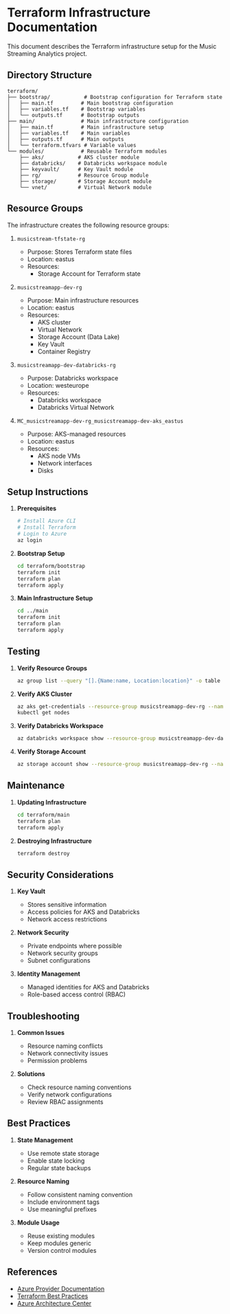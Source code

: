 # Terraform Infrastructure Documentation

This document describes the Terraform infrastructure setup for the Music Streaming Analytics project.

## Directory Structure

```
terraform/
├── bootstrap/           # Bootstrap configuration for Terraform state
│   ├── main.tf         # Main bootstrap configuration
│   ├── variables.tf    # Bootstrap variables
│   └── outputs.tf      # Bootstrap outputs
├── main/               # Main infrastructure configuration
│   ├── main.tf         # Main infrastructure setup
│   ├── variables.tf    # Main variables
│   ├── outputs.tf      # Main outputs
│   └── terraform.tfvars # Variable values
└── modules/            # Reusable Terraform modules
    ├── aks/           # AKS cluster module
    ├── databricks/    # Databricks workspace module
    ├── keyvault/      # Key Vault module
    ├── rg/            # Resource Group module
    ├── storage/       # Storage Account module
    └── vnet/          # Virtual Network module
```

## Resource Groups

The infrastructure creates the following resource groups:

1. `musicstream-tfstate-rg`
   - Purpose: Stores Terraform state files
   - Location: eastus
   - Resources:
     - Storage Account for Terraform state

2. `musicstreamapp-dev-rg`
   - Purpose: Main infrastructure resources
   - Location: eastus
   - Resources:
     - AKS cluster
     - Virtual Network
     - Storage Account (Data Lake)
     - Key Vault
     - Container Registry

3. `musicstreamapp-dev-databricks-rg`
   - Purpose: Databricks workspace
   - Location: westeurope
   - Resources:
     - Databricks workspace
     - Databricks Virtual Network

4. `MC_musicstreamapp-dev-rg_musicstreamapp-dev-aks_eastus`
   - Purpose: AKS-managed resources
   - Location: eastus
   - Resources:
     - AKS node VMs
     - Network interfaces
     - Disks

## Setup Instructions

1. **Prerequisites**
   ```bash
   # Install Azure CLI
   # Install Terraform
   # Login to Azure
   az login
   ```

2. **Bootstrap Setup**
   ```bash
   cd terraform/bootstrap
   terraform init
   terraform plan
   terraform apply
   ```

3. **Main Infrastructure Setup**
   ```bash
   cd ../main
   terraform init
   terraform plan
   terraform apply
   ```

## Testing

1. **Verify Resource Groups**
   ```bash
   az group list --query "[].{Name:name, Location:location}" -o table
   ```

2. **Verify AKS Cluster**
   ```bash
   az aks get-credentials --resource-group musicstreamapp-dev-rg --name musicstreamapp-dev-aks
   kubectl get nodes
   ```

3. **Verify Databricks Workspace**
   ```bash
   az databricks workspace show --resource-group musicstreamapp-dev-databricks-rg --name musicstreamapp-dev-databricks
   ```

4. **Verify Storage Account**
   ```bash
   az storage account show --resource-group musicstreamapp-dev-rg --name musicstreamappdevdls
   ```

## Maintenance

1. **Updating Infrastructure**
   ```bash
   cd terraform/main
   terraform plan
   terraform apply
   ```

2. **Destroying Infrastructure**
   ```bash
   terraform destroy
   ```

## Security Considerations

1. **Key Vault**
   - Stores sensitive information
   - Access policies for AKS and Databricks
   - Network access restrictions

2. **Network Security**
   - Private endpoints where possible
   - Network security groups
   - Subnet configurations

3. **Identity Management**
   - Managed identities for AKS and Databricks
   - Role-based access control (RBAC)

## Troubleshooting

1. **Common Issues**
   - Resource naming conflicts
   - Network connectivity issues
   - Permission problems

2. **Solutions**
   - Check resource naming conventions
   - Verify network configurations
   - Review RBAC assignments

## Best Practices

1. **State Management**
   - Use remote state storage
   - Enable state locking
   - Regular state backups

2. **Resource Naming**
   - Follow consistent naming convention
   - Include environment tags
   - Use meaningful prefixes

3. **Module Usage**
   - Reuse existing modules
   - Keep modules generic
   - Version control modules

## References

- [Azure Provider Documentation](https://registry.terraform.io/providers/hashicorp/azurerm/latest/docs)
- [Terraform Best Practices](https://www.terraform.io/docs/cloud/guides/recommended-practices/index.html)
- [Azure Architecture Center](https://docs.microsoft.com/en-us/azure/architecture/) 